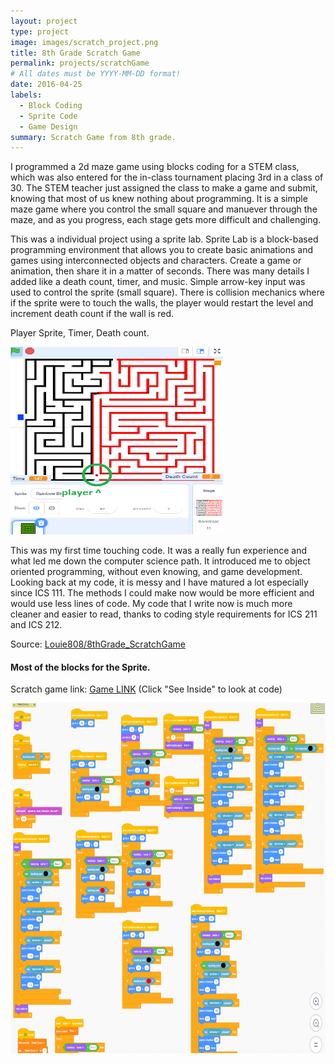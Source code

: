 ```yaml
---
layout: project
type: project
image: images/scratch_project.png
title: 8th Grade Scratch Game
permalink: projects/scratchGame
# All dates must be YYYY-MM-DD format!
date: 2016-04-25
labels:
  - Block Coding
  - Sprite Code
  - Game Design
summary: Scratch Game from 8th grade.
---
```


I programmed a 2d maze game using blocks coding for a STEM class, which was also entered for the in-class tournament placing 3rd in a class of 30. The STEM teacher just assigned the class to make a game and submit, knowing that most of us knew nothing about programming. It is a simple maze game where you control the small square and manuever through the maze, and as you progress, each stage gets more difficult and challenging.

This was a individual project using a sprite lab. Sprite Lab is a block-based programming environment that allows you to create basic animations and games using interconnected objects and characters. Create a game or animation, then share it in a matter of seconds. There was many details I added like a death count, timer, and music. Simple arrow-key input was used to control the sprite (small square). There is collision mechanics where if the sprite were to touch the walls, the player would restart the level and increment death count if the wall is red.

Player Sprite, Timer, Death count.
<div class="center">
  <img src="../images/scratch_play.png" width="340" height="300" alt="">
</div>

This was my first time touching code. It was a really fun experience and what led me down the computer science path. It introduced me to object oriented programming, without even knowing, and game development. Looking back at my code, it is messy and I have matured a lot especially since ICS 111. The methods I could make now would be more efficient and would use less lines of code. My code that I write now is much more cleaner and easier to read, thanks to coding style requirements for ICS 211 and ICS 212.

Source: <a href = "https://github.com/Louie808/8thGrade_ScratchGame"><i class="large github icon"></i>Louie808/8thGrade_ScratchGame</a>
#### Most of the blocks for the Sprite.
Scratch game link: <a href = "https://scratch.mit.edu/projects/106124273/">Game LINK</a> (Click "See Inside" to look at code)
  
<div class="center">
  <img src="../images/scratchCode.png" width="700" height="560" alt="">
</div>
